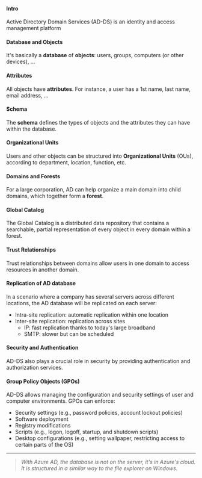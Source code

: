 #### Intro
Active Directory Domain Services (AD-DS) is an identity and access management platform

#### Database and Objects
It's basically a **database** of **objects**: users, groups, computers (or other devices), ...

#### Attributes
All objects have **attributes**. For instance, a user has a 1st name, last name, email address, ...

#### Schema
The **schema** defines the types of objects and the attributes they can have within the database.

#### Organizational Units
Users and other objects can be structured into **Organizational Units** (OUs), according to department, location, function, etc. 

#### Domains and Forests
For a large corporation, AD can help organize a main domain into child domains, which together form a **forest**.

#### Global Catalog 
The Global Catalog is a distributed data repository that contains a searchable, partial representation of every object in every domain within a forest.

#### Trust Relationships
Trust relationships between domains allow users in one domain to access resources in another domain.

#### Replication of AD database
In a scenario where a company has several servers across different locations, the AD database will be replicated on each server:
- Intra-site replication: automatic replication within one location
- Inter-site replication: replication across sites
	- IP: fast replication thanks to today's large broadband
	- SMTP: slower but can be scheduled

#### Security and Authentication 
AD-DS also plays a crucial role in security by providing authentication and authorization services.

#### Group Policy Objects (GPOs)
AD-DS allows managing the configuration and security settings of user and computer environments. GPOs can enforce:
- Security settings (e.g., password policies, account lockout policies)
- Software deployment
- Registry modifications
- Scripts (e.g., logon, logoff, startup, and shutdown scripts)
- Desktop configurations (e.g., setting wallpaper, restricting access to certain parts of the OS)

___

>*With Azure AD, the database is not on the server, it's in Azure's cloud.* 
>*It is structured in a similar way to the file explorer on Windows.*